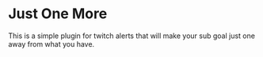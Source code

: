 # Just One More

This is a simple plugin for twitch alerts that will make your sub goal just one away from what you have.

